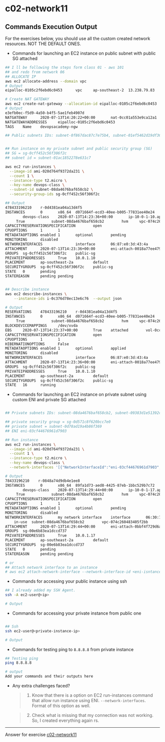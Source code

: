 # c02-network11

## Commands Execution Output

For the exercises below, you should use all the custom created network resources. NOT THE DEFAULT ONES.

- Commands for launching an EC2 instance on public subnet with public SG attached

```bash
## I ll be following the steps form class 01 - aws 101
## and redo from network 06
## ALLOCATE IP
aws ec2 allocate-address --domain vpc
# Output
eipalloc-0105c2f6ebd6c0453      vpc     ap-southeast-2  13.238.79.83    amazon

# Create NAT GATEWAY
aws ec2 create-nat-gateway --allocation-id eipalloc-0105c2f6ebd6c0453  --subnet-id subnet-08da4676baf658cb2 --tag-specifications 'ResourceType="natgateway",Tags=[{Key="Name",Value="devopsacademy-ngw"}]'
# Output
e3efb0ec-f5d9-4a50-b4f5-5ae1feb4907d
NATGATEWAY      2020-07-13T14:20:22+00:00       nat-0cc01a553e9ca12a1   pending subnet-08da4676baf658cb2        vpc-074c260483405f2bb
NATGATEWAYADDRESSES     eipalloc-0105c2f6ebd6c0453
TAGS    Name    devopsacademy-ngw

## Public subnets IDs: subnet-0f867dac87c7e75b4, subnet-01ef5462d19df360c, subnet-01ac1852278e631c7


## Run instance on my private subnet and public security group (SG)
## SG = sg-0cff452c56f306f2c
## subnet id = subnet-01ac1852278e631c7

aws ec2 run-instances \
  --image-id ami-020d764f9372da231 \
  --count 1 \
  --instance-type t2.micro \
  --key-name devops-class \
  --subnet-id subnet-08da4676baf658cb2 \
  --security-group-ids sg-0cff452c56f306f2c

## Output
478433196210    r-0d4381ea04a13d4f5
INSTANCES       0       x86_64  d071664f-ecd3-40ee-b005-77831ee40e24    False   xen     ami-020d764f9372da231   i-0c376d78ec13e6c76     t2.micro
        devops-class    2020-07-13T14:23:36+00:00       ip-10-0-1-10.ap-southeast-2.compute.internal    10.0.1.10               /dev/xvda       ebs
     True            subnet-08da4676baf658cb2        hvm     vpc-074c260483405f2bb
CAPACITYRESERVATIONSPECIFICATION        open
CPUOPTIONS      1       1
METADATAOPTIONS enabled 1       optional        pending
MONITORING      disabled
NETWORKINTERFACES               interface       06:87:e0:3d:43:4a       eni-0fdb24c8478d694bd   478433196210    10.0.1.10       True    in-use  subnet-08da4676baf658cb2        vpc-074c260483405f2bb
ATTACHMENT      2020-07-13T14:23:36+00:00       eni-attach-0018a77ee4792c7ac    True    0       attaching
GROUPS  sg-0cff452c56f306f2c    public-sg
PRIVATEIPADDRESSES      True    10.0.1.10
PLACEMENT       ap-southeast-2a         default
SECURITYGROUPS  sg-0cff452c56f306f2c    public-sg
STATE   0       pending
STATEREASON     pending pending


## Describe instance
aws ec2 describe-instances \
    --instance-ids i-0c376d78ec13e6c76  --output json

# Output
RESERVATIONS    478433196210    r-0d4381ea04a13d4f5
INSTANCES       0       x86_64  d071664f-ecd3-40ee-b005-77831ee40e24    False   True    xen     ami-020d764f9372da231   i-0c376d78ec13e6c76     t2.micro        devops-class    2020-07-13T14:23:36+00:00       ip-10-0-1-10.ap-southeast-2.compute.internal    10.0.1.10               /dev/xvda       ebs
     True            subnet-08da4676baf658cb2        hvm     vpc-074c260483405f2bb
BLOCKDEVICEMAPPINGS     /dev/xvda
EBS     2020-07-13T14:23:37+00:00       True    attached        vol-0cc890bdfe14a38c0
CAPACITYRESERVATIONSPECIFICATION        open
CPUOPTIONS      1       1
HIBERNATIONOPTIONS      False
METADATAOPTIONS enabled 1       optional        applied
MONITORING      disabled
NETWORKINTERFACES               interface       06:87:e0:3d:43:4a       eni-0fdb24c8478d694bd   478433196210    10.0.1.10       True    in-use  subnet-08da4676baf658cb2        vpc-074c260483405f2bb
ATTACHMENT      2020-07-13T14:23:36+00:00       eni-attach-0018a77ee4792c7ac    True    0       attached
GROUPS  sg-0cff452c56f306f2c    public-sg
PRIVATEIPADDRESSES      True    10.0.1.10
PLACEMENT       ap-southeast-2a         default
SECURITYGROUPS  sg-0cff452c56f306f2c    public-sg
STATE   16      running
```

- Commands for launching an EC2 instance on private subnet using custom ENI and private SG attached

```bash

## Private subnets IDs: subnet-08da4676baf658cb2, subnet-09383d1e51392c852, subnet-0d78ad19a4b86f369

## private security group = sg-0d571c8f620bcc7e0
## private subnet = subnet-0d78ad19a4b86f369
## ENI eni-03cf44676961d7903

## Run instance
aws ec2 run-instances \
  --image-id ami-020d764f9372da231 \
  --count 1 \
  --instance-type t2.micro \
  --key-name devops-class \
  --network-interfaces '[{"NetworkInterfaceId":"eni-03cf44676961d7903","DeviceIndex":0}]'

# Output
78433196210    r-0848a74d9db4e1ee8
INSTANCES       0       x86_64  89fa1d73-aed8-4425-87eb-1bbc529b7c72    False   xen     ami-020d764f9372da231   i-07137ae0f1e0cfe26     t2.micro
        devops-class    2020-07-13T14:29:44+00:00       ip-10-0-1-17.ap-southeast-2.compute.internal    10.0.1.17               /dev/xvda       ebs
     True            subnet-08da4676baf658cb2        hvm     vpc-074c260483405f2bb
CAPACITYRESERVATIONSPECIFICATION        open
CPUOPTIONS      1       1
METADATAOPTIONS enabled 1       optional        pending
MONITORING      disabled
NETWORKINTERFACES       my network interface    interface       06:30:76:8d:ed:e8       eni-03cf44676961d7903   478433196210    10.0.1.17       True
    in-use  subnet-08da4676baf658cb2        vpc-074c260483405f2bb
ATTACHMENT      2020-07-13T14:29:44+00:00       eni-attach-0bbf4f729d6a5f533    False   0       attaching
GROUPS  sg-00e6b83ea1dccd737
PRIVATEIPADDRESSES      True    10.0.1.17
PLACEMENT       ap-southeast-2a         default
SECURITYGROUPS  sg-00e6b83ea1dccd737
STATE   0       pending
STATEREASON     pending pending

# or
## Attach network interface to an instance
# aws ec2 attach-network-interface --network-interface-id <eni-isntance> --instance-id <instance_id> --device-index 0


```

- Commands for accessing your public instance using ssh

```bash
## I already added my SSH Agent.
ssh -A ec2-user@<ip>

# Output
```

- Commands for accessing your private instance from public one

```bash

## Ssh
ssh ec2-user@<private-instance-ip>

# Output
```

- Commands for testing ping to `8.8.8.8` from private instance

```bash
## Testing ping
ping 8.8.8.8

# output
Add your commands and their outputs here
```

- Any extra challenges faced?

  > 1. Know that there is a option on EC2 run-instances command that allow run instance using ENI. `--network-interfaces`. Format of this option as well.

  > 2. Check what is missing that my connection was not working. So, I created everything again rs.

---

Answer for exercise [c02-network11](https://github.com/devopsacademyau/academy/blob/893381c6f0b69434d9e8597d3d4b1c17f9bc1371/classes/02class/exercises/c02-network11/README.md)
